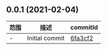 ## 0.0.1 (2021-02-04)

范围|描述|commitId
--|--|--
 - | Initial commit | [6fa3cf2](https://github.com/taosiqi/v3ts-template/commit/6fa3cf2)

